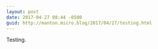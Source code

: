 ```yaml
---
layout: post
date: 2017-04-27 08:44 -0500
guid: http://manton.micro.blog/2017/04/27/testing.html
---
```

Testing.
